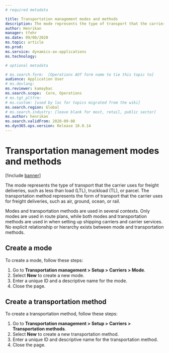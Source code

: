 ```yaml
---
# required metadata

title: Transportation management modes and methods
description: The mode represents the type of transport that the carrier uses for freight deliveries, such as less than load (LTL), truckload (TL), or parcel. The transportation method represents the form of transport that the carrier uses for freight deliveries, such as air, ground, ocean, or rail.
author: Henrikan
manager: tfehr
ms.date: 09/08/2020
ms.topic: article
ms.prod: 
ms.service: dynamics-ax-applications
ms.technology: 

# optional metadata

# ms.search.form:  [Operations AOT form name to tie this topic to]
audience: Application User
# ms.devlang: 
ms.reviewer: kamaybac
ms.search.scope:  Core, Operations
# ms.tgt_pltfrm: 
# ms.custom: [used by loc for topics migrated from the wiki]
ms.search.region: Global
# ms.search.industry: [leave blank for most, retail, public sector]
ms.author: henrikan
ms.search.validFrom: 2020-09-08
ms.dyn365.ops.version: Release 10.0.14
---
```


# Transportation management modes and methods

[!include [banner](../includes/banner.md)]

The mode represents the type of transport that the carrier uses for freight deliveries, such as less than load (LTL), truckload (TL), or parcel. The transportation method represents the form of transport that the carrier uses for freight deliveries, such as air, ground, ocean, or rail.

Modes and transportation methods are used in several contexts. Only modes are used in route plans, while both modes and transportation methods are used in when setting up shipping carriers and carrier services. No explicit relationship or hierarchy exists between mode and transportation methods.

## Create a mode

To create a mode, follow these steps:

1. Go to **Transportation management \> Setup \> Carriers \> Mode**.
1. Select **New** to create a new mode.
1. Enter a unique ID and a descriptive name for the mode.
1. Close the page.

## Create a transportation method

To create a transportation method, follow these steps:

1. Go to **Transportation management \> Setup \> Carriers \> Transportation methods**.
1. Select **New** to create a new transportation method.
1. Enter a unique ID and descriptive name for the transportation method.
1. Close the page.
